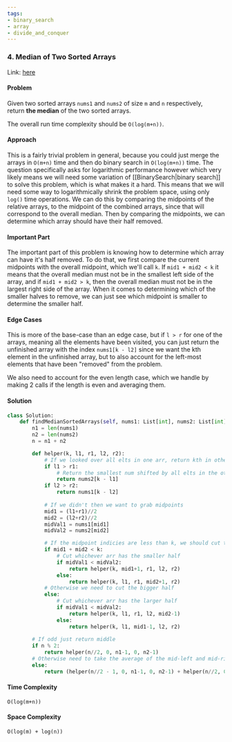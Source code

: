 ```yaml
---
tags:
- binary_search
- array
- divide_and_conquer
---
```

### 4. Median of Two Sorted Arrays

Link: [here](https://leetcode.com/problems/median-of-two-sorted-arrays/description/)

#### Problem
Given two sorted arrays `nums1` and `nums2` of size `m` and `n` respectively, return **the median** of the two sorted arrays.

The overall run time complexity should be `O(log(m+n))`.

#### Approach
This is a fairly trivial problem in general, because you could just merge the arrays in `O(m+n)` time and then do binary search in `O(log(m+n))` time. The question specifically asks for logarithmic performance however which very likely means we will need some variation of [[BinarySearch|binary search]] to solve this problem, which is what makes it a hard. 
This means that we will need some way to logarithmically shrink the problem space, using only `log()` time operations. We can do this by comparing the midpoints of the relative arrays, to the midpoint of the combined arrays, since that will correspond to the overall median. Then by comparing the midpoints, we can determine which array should have their half removed.

#### Important Part
The important part of this problem is knowing how to determine which array can have it's half removed. To do that, we first compare the current midpoints with the overall midpoint, which we'll call `k`.
If `mid1 + mid2 < k` it means that the overall median must not be in the smallest left side of the array, and if `mid1 + mid2 > k`, then the overall median must not be in the largest right side of the array. When it comes to determining which of the smaller halves to remove, we can just see which midpoint is smaller to determine the smaller half. 

#### Edge Cases
This is more of the base-case than an edge case, but if `l > r` for one of the arrays, meaning all the elements have been visited, you can just return the unfinished array with the index `nums1[k - l2]` since we want the kth element in the unfinished array, but to also account for the left-most elements that have been "removed" from the problem. 

We also need to account for the even length case, which we handle by making 2 calls if the length is even and averaging them.

#### Solution
```python 
class Solution:
    def findMedianSortedArrays(self, nums1: List[int], nums2: List[int]) -> float:
        n1 = len(nums1)
        n2 = len(nums2)
        n = n1 + n2

        def helper(k, l1, r1, l2, r2):
            # If we looked over all elts in one arr, return kth in other
            if l1 > r1:
                # Return the smallest num shifted by all elts in the other arr
                return nums2[k - l1]
            if l2 > r2:
                return nums1[k - l2]
            
            # If we didn't then we want to grab midpoints 
            mid1 = (l1+r1)//2
            mid2 = (l2+r2)//2
            midVal1 = nums1[mid1]
            midVal2 = nums2[mid2]

            # If the midpoint indicies are less than k, we should cut the smaller half
            if mid1 + mid2 < k:
                # Cut whichever arr has the smaller half
                if midVal1 < midVal2:
                    return helper(k, mid1+1, r1, l2, r2)
                else:
                    return helper(k, l1, r1, mid2+1, r2)
            # Otherwise we need to cut the bigger half 
            else:
                # Cut whichever arr has the larger half
                if midVal1 < midVal2:
                    return helper(k, l1, r1, l2, mid2-1)
                else:
                    return helper(k, l1, mid1-1, l2, r2)
        
        # If odd just return middle
        if n % 2:
            return helper(n//2, 0, n1-1, 0, n2-1)
        # Otherwise need to take the average of the mid-left and mid-right elements 
        else:
            return (helper(n//2 - 1, 0, n1-1, 0, n2-1) + helper(n//2, 0, n1-1, 0, n2-1))/2
```

#### Time Complexity
`O(log(m+n))`

#### Space Complexity
`O(log(m) + log(n))`

